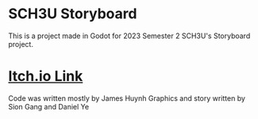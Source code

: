 # SCH3U Storyboard

This is a project made in Godot for 2023 Semester 2 SCH3U's Storyboard project. 

# [Itch.io Link](https://maplefin.itch.io/sch3u-storyboard)

Code was written mostly by James Huynh
Graphics and story written by Sion Gang and Daniel Ye
